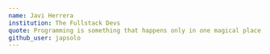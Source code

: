 ```yaml
---
name: Javi Herrera
institution: The Fullstack Devs
quote: Programming is something that happens only in one magical place, your brain!
github_user: japsolo
---
```

